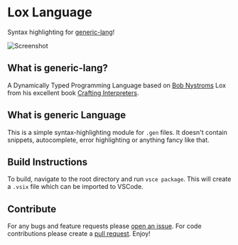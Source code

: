 # Lox Language
Syntax highlighting for [generic-lang](https://github.com/JanEricNitschke/generic-lang)!

![Screenshot](images/screenshot.png)

## What is generic-lang?

A Dynamically Typed Programming Language based on [Bob Nystroms](https://twitter.com/intent/user?screen_name=munificentbob) Lox from his excellent book [Crafting Interpreters](https://craftinginterpreters.com).

## What is generic Language
This is a simple syntax-highlighting module for `.gen` files. It doesn't contain snippets, autocomplete, error highlighting or anything fancy like that.


## Build Instructions

To build, navigate to the root directory and run `vsce package`. This will create a `.vsix` file which can be imported to VSCode.

## Contribute

For any bugs and feature requests please [open an issue](https://github.com/JanEricNitschke/generic-language/issues). For code contributions please create a [pull request](https://github.com/JanEricNitschke/generic-language/pulls). Enjoy!
